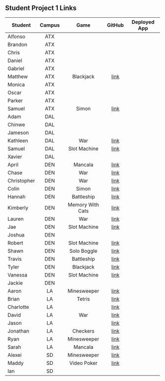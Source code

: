 ## Student Project 1 Links

| Student | Campus | Game | GitHub | Deployed App |
|---|:---:|:---:|:---:|:---:|
| Alfonso | ATX |  |  |  |
| Brandon | ATX |  |  |  |
| Chris | ATX |  |  |  |
| Daniel | ATX |  |  |  |
| Gabriel | ATX |  |  |  |
| Matthew | ATX | Blackjack | [link](https://github.com/MJMoquin/GA-Blackjack) |  |
| Monica | ATX |  |  |  |
| Oscar | ATX |  |  |  |
| Parker | ATX |  |  |  |
| Samuel | ATX | Simon | [link](https://github.com/samueltrahan/SImon) |  |
| Adam | DAL |  |  |  |
| Chinwe | DAL |  |  |  |
| Jameson | DAL |  |  |  |
| Kathleen | DAL | War | [link](https://github.com/kstick9210/War-Card-Game) |  |
| Samuel | DAL | Slot Machine | [link](https://github.com/salmon117/slot-machine-game) |  |
| Xavier | DAL |  |  |  |
| April | DEN | Mancala | [link](https://github.com/aprilkrgonzales/mancala-browser-game) |  |
| Chase | DEN | War | [link](https://github.com/chasewri/war-card-game) |  |
| Christopher | DEN | War | [link](https://github.com/Chris-Violante/War-Game-Project-1) |  |
| Colin | DEN | Simon | [link](https://github.com/colin96man/project-simon) |  |
| Hannah | DEN | Battleship | [link](https://github.com/hannahbrantley/Battleship) |  |
| Kimberly | DEN | Memory With Cats | [link](https://github.com/kimberlyalord/memory-with-cats) |  |
| Lauren | DEN | War | [link](https://github.com/laurenmengert/A-Game-Of-War) |  |
| Jae | DEN | Slot Machine | [link](https://github.com/Hoodieee/Slot-Machine-Game) |  |
| Joshua | DEN |  |  |  |
| Robert | DEN | Slot Machine | [link](https://github.com/rperillo1/Slot-Machine) |  |
| Shawn | DEN | Solo Boggle | [link](https://github.com/sgluchacki/solo-boggle) |  |
| Travis | DEN | Battleship | [link](https://github.com/TCashion/battleship) |  |
| Tyler | DEN | Blackjack | [link](https://github.com/tawlur/Project-1-BlackJack) |  |
| Vanessa | DEN | Slot Machine | [link](https://github.com/vanessalarsen33/Slot-machine) |  |
| Jackie | DEN |  |  |  |
| Aaron | LA | Minesweeper | [link](https://github.com/asmith-asmith/minesweeper) |  |
| Brian | LA | Tetris | [link](https://github.com/irritas/tetris) |  |
| Charlotte | LA |  | [link](https://github.com/charlottepak/project1) |  |
| David | LA | War | [link](https://github.com/davesheinbein/War-game) |  |
| Jason | LA |  | [link](https://github.com/jhur91/project1) |  |
| Jonathan | LA | Checkers | [link](https://github.com/Thornathan/Checkers-Project-1) |  |
| Ryan | LA | Minesweeper | [link](https://github.com/NaryxHaxns/Jabberwocky-Sweeper-Project-1) |  |
| Sarah | LA | Mancala | [link](https://github.com/slrosky/mancala-game-project) |  |
| Alexei | SD | Minesweeper | [link](https://github.com/audarbe/minesweeper) |  |
| Maddy | SD | Video Poker | [link](https://github.com/madeleinemarie/Video-Poker-Game) |  |
| Ian | SD |  |  |  |